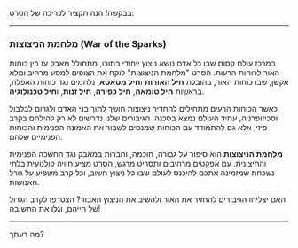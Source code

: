 בבקשה! הנה תקציר לכריכה של הסרט:

---

### מלחמת הניצוצות (War of the Sparks)

במרכז עולם קסום שבו כל אדם נושא ניצוץ ייחודי בתוכו, מתחולל מאבק עז בין כוחות האור לרוחות הרעות. הסרט "מלחמת הניצוצות" לוקח את הצופים למסע מרהיב ומלא אקשן, שבו כוחות האור, בהובלת **חיל האורות** ו**חיל מטאטא**, נלחמים נגד כוחות האפלה, בראשות **חיל טומאה**, **חיל כפירה**, **חיל זנות**, ו**חיל טכנולוגיה**.

כאשר הכוחות הרעים מתחילים להחדיר ניצוצות חושך לתוך בני האדם ולגרום לבלבול וסכיזופרניה, עתיד העולם נמצא בסכנה. הגיבורים שלנו נדרשים לא רק להילחם בקרב פיזי, אלא גם להתמודד עם הכוחות שמנסים לשבור את האמונה הפנימית והכוחות הפנימיים שלהם.

**מלחמת הניצוצות** הוא סיפור על גבורה, חוכמה, וחברות במאבק נגד החשכה הפנימית והחיצונית. עם אפקטים מרהיבים ותסריט מרגש, הסרט מציע חוויה קולנועית בלתי נשכחת שמזמינה אתכם להיכנס לעולם שבו כל ניצוץ חשוב, וכל קרב משפיע על גורל האנושות.

האם יצליחו הגיבורים להחזיר את האור ולהשיב את הניצוץ האבוד? הצטרפו לקרב הגדול של חייהם, וגלו את התשובה!

---

מה דעתך?
